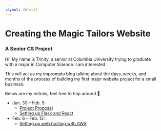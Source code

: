```yaml
---
layout: default
---
```


# Creating the Magic Tailors Website

### A Senior CS Project

Hi! My name is Trinity, a senior at Columbia University trying to graduate with a major in Computer Science. I am interested

This will act as my impromptu blog talking about the days, weeks, and months of the process of building my first major website project for a small business.

Below are my entries, feel free to hop around 🤎

- Jan. 30 – Feb. 5:
  - [Project Proposal](./pages/project-proposal.html)
  - [Setting up Flask and React](./pages/react-flask.html)
- Feb. 6 – Feb. 12:
  - [Setting up web hosting with AWS](index.html)
